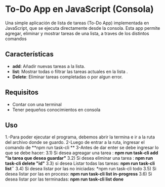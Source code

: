 # To-Do App en JavaScript (Consola)

Una simple aplicación de lista de tareas (To-Do App) implementada en JavaScript, que se ejecuta directamente desde la consola. 
Esta app permite agregar, eliminar y mostrar tareas de una lista, a traves de los distintos comandos

## Características

- **add**: Añadir nuevas tareas a la lista.
- **list**: Mostrar todas o filtrar las tareas actuales en la lista .
- **Delete**: Eliminar tareas completadas o por algun error.

## Requisitos
- Contar con una terminal
- Tener pequeños conocimientos en consola

## Uso
1.-Para poder ejecutar el programa, debemos abrir la termina e ir a la ruta del archivo donde se guardo.
2-Luego de entrar a la ruta, ingresar el comando de **npm run task-cli **
3-Antes de dar enter se debe ingresar lo que se debe hacer: 
  3.1) Si desea agreagar una tarea :  **npm run task-cli add "la tarea que desea guardar"**
  3.2) Si desea eliminar una tarea : **npm run task-cli delete "id"**
  3.3) si desea Listar todas las tareas: **npm run task-cli list¨**
  3.4) Si desea listar por las no iniciadas: *npm run task-cli todo
  3.5) Si desea listar por las en proceso: **npm run task-cli list in-progress**
  3.6) Si desea listar por las terminadas: **npm run task-cli list done**
